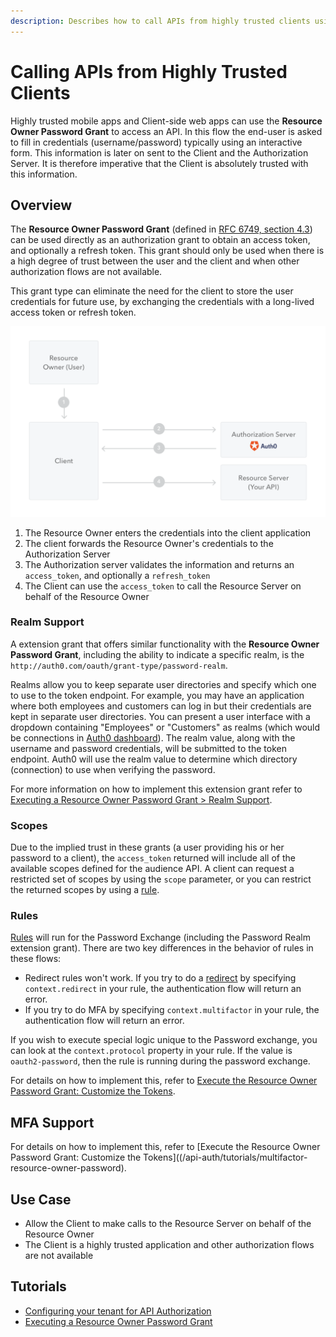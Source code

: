 ```yaml
---
description: Describes how to call APIs from highly trusted clients using the Resource Owner Password Grant.
---
```


# Calling APIs from Highly Trusted Clients

Highly trusted mobile apps and Client-side web apps can use the **Resource Owner Password Grant** to access an API. In this flow the end-user is asked to fill in credentials (username/password) typically using an interactive form. This information is later on sent to the Client and the Authorization Server. It is therefore imperative that the Client is absolutely trusted with this information.

## Overview

The **Resource Owner Password Grant** (defined in [RFC 6749, section 4.3](https://tools.ietf.org/html/rfc6749#section-4.3)) can be used directly as an authorization grant to obtain an access token, and optionally a refresh token. This grant should only be used when there is a high degree of trust between the user and the client and when other authorization flows are not available.

This grant type can eliminate the need for the client to store the user credentials for future use, by exchanging the credentials with a long-lived access token or refresh token.

![Resource Owner Password Grant](/media/articles/api-auth/password-grant.png)

 1. The Resource Owner enters the credentials into the client application
 2. The client forwards the Resource Owner's credentials to the Authorization Server
 3. The Authorization server validates the information and returns an `access_token`, and optionally a `refresh_token`
 4. The Client can use the `access_token` to call the Resource Server on behalf of the Resource Owner

### Realm Support

A extension grant that offers similar functionality with the **Resource Owner Password Grant**, including the ability to indicate a specific realm, is the `http://auth0.com/oauth/grant-type/password-realm`.

Realms allow you to keep separate user directories and specify which one to use to the token endpoint. For example, you may have an application where both employees and customers can log in but their credentials are kept in separate user directories. You can present a user interface with a dropdown containing "Employees" or "Customers" as realms (which would be connections in [Auth0 dashboard](${manage_url})). The realm value, along with the username and password credentials, will be submitted to the token endpoint. Auth0 will use the realm value to determine which directory (connection) to use when verifying the password.

For more information on how to implement this extension grant refer to [Executing a Resource Owner Password Grant > Realm Support](/api-auth/tutorials/password-grant#realm-support).

### Scopes

Due to the implied trust in these grants (a user providing his or her password to a client), the `access_token` returned will include all of the available scopes defined for the audience API. A client can request a restricted set of scopes by using the `scope` parameter, or you can restrict the returned scopes by using a [rule](#customize-the-returned-token).

### Rules

[Rules](/rules) will run for the Password Exchange (including the Password Realm extension grant). There are two key differences in the behavior of rules in these flows:

- Redirect rules won't work. If you try to do a [redirect](/rules/redirect) by specifying `context.redirect` in your rule, the authentication flow will return an error.
- If you try to do MFA by specifying `context.multifactor` in your rule, the authentication flow will return an error.

If you wish to execute special logic unique to the Password exchange, you can look at the `context.protocol` property in your rule. If the value is `oauth2-password`, then the rule is running during the password exchange.

For details on how to implement this, refer to [Execute the Resource Owner Password Grant: Customize the Tokens](/api-auth/tutorials/password-grant#optional-customize-the-tokens).

## MFA Support

For details on how to implement this, refer to [Execute the Resource Owner Password Grant: Customize the Tokens]((/api-auth/tutorials/multifactor-resource-owner-password).


## Use Case

- Allow the Client to make calls to the Resource Server on behalf of the Resource Owner
- The Client is a highly trusted application and other authorization flows are not available

## Tutorials

 - [Configuring your tenant for API Authorization](/api-auth/tutorials/configuring-tenant-for-api-auth)
 - [Executing a Resource Owner Password Grant](/api-auth/tutorials/password-grant)
